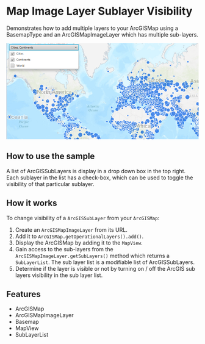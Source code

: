 <h1>Map Image Layer Sublayer Visibility</h1>

<p>Demonstrates how to add multiple layers to your ArcGISMap using a BasemapType and an ArcGISMapImageLayer which has multiple sub-layers.</p>

<p><img src="MapImageLayerSublayerVisibility.png"/></p>

<h2>How to use the sample</h2>

<p>A list of ArcGISSubLayers is display in a drop down box in the top right. Each sublayer in the list has a check-box, which can be used to toggle the visibility of that particular sublayer.</p>

<h2>How it works</h2>

<p>To change visibility of a <code>ArcGISSubLayer</code> from your <code>ArcGISMap</code>:</p>

<ol>
    <li>Create an <code>ArcGISMapImageLayer</code> from its URL.</li>
    <li>Add it to <code>ArcGISMap.getOperationalLayers().add()</code>.</li>
    <li>Display the ArcGISMap by adding it to the <code>MapView</code>.</li>
    <li>Gain access to the sub-layers from the <code>ArcGISMapImageLayer.getSubLayers()</code> method which returns a <code>SubLayerList</code>. The sub layer list is a modifiable list of ArcGISSubLayers. </li>
    <li>Determine if the layer is visible or not by turning on / off the ArcGIS sub layers visibility in the sub layer list.</li>
</ol>

<h2>Features</h2>

<ul>
    <li>ArcGISMap</li>
    <li>ArcGISMapImageLayer</li>
    <li>Basemap</li>
    <li>MapView</li>
    <li>SubLayerList</li>
</ul>
